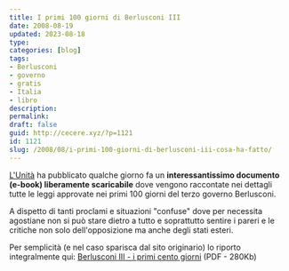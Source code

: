 ```yaml
---
title: I primi 100 giorni di Berlusconi III
date: 2008-08-19
updated: 2023-08-18
type: 
categories: [blog]
tags:
- Berlusconi
- governo
- gratis
- Italia
- libro
description: 
permalink: 
draft: false
guid: http://cecere.xyz/?p=1121
id: 1121
slug: /2008/08/i-primi-100-giorni-di-berlusconi-iii-cosa-ha-fatto/
---
```


[L'Unità](http://www.unita.it/view.asp?IDcontent=78062) ha pubblicato qualche giorno fa un **interessantissimo documento (e-book) liberamente scaricabile** dove vengono raccontate nei dettagli tutte le leggi approvate nei primi 100 giorni del terzo governo Berlusconi.

A dispetto di tanti proclami e situazioni "confuse" dove per necessita agostiane non si può stare dietro a tutto e soprattutto sentire i pareri e le critiche non solo dell'opposizione ma anche degli stati esteri.

Per semplicità (e nel caso sparisca dal sito originario) lo riporto integralmente qui: [Berlusconi III - i primi cento giorni](http://cecere.xyz/wp-content/uploads/sites/3/2008/08/berlusconi-cento-giorni.pdf) (PDF - 280Kb)
